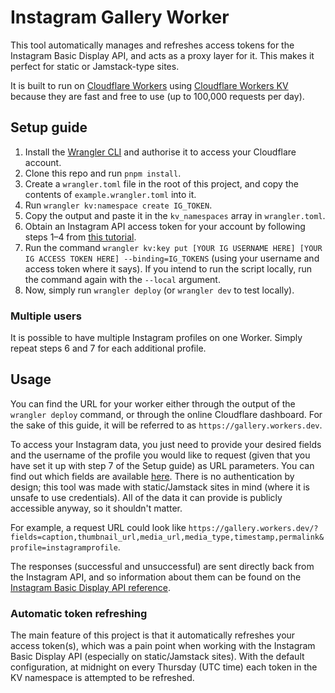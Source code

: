 # Instagram Gallery Worker

This tool automatically manages and refreshes access tokens for the Instagram Basic Display API, and acts as a proxy layer for it. This makes it perfect for static or Jamstack-type sites.

It is built to run on [Cloudflare Workers](https://workers.cloudflare.com/) using [Cloudflare Workers KV](https://developers.cloudflare.com/kv/) because they are fast and free to use (up to 100,000 requests per day).

## Setup guide

1. Install the [Wrangler CLI](https://developers.cloudflare.com/workers/wrangler/install-and-update/) and authorise it to access your Cloudflare account.
2. Clone this repo and run `pnpm install`.
3. Create a `wrangler.toml` file in the root of this project, and copy the contents of `example.wrangler.toml` into it.
4. Run `wrangler kv:namespace create IG_TOKEN`.
5. Copy the output and paste it in the `kv_namespaces` array in `wrangler.toml`.
6. Obtain an Instagram API access token for your account by following steps 1–4 from [this tutorial](https://docs.oceanwp.org/article/487-how-to-get-instagram-access-token).
7. Run the command `wrangler kv:key put [YOUR IG USERNAME HERE] [YOUR IG ACCESS TOKEN HERE] --binding=IG_TOKENS` (using your username and access token where it says). If you intend to run the script locally, run the command again with the `--local` argument.
8. Now, simply run `wrangler deploy` (or `wrangler dev` to test locally).

### Multiple users

It is possible to have multiple Instagram profiles on one Worker. Simply repeat steps 6 and 7 for each additional profile.

## Usage

You can find the URL for your worker either through the output of the `wrangler deploy` command, or through the online Cloudflare dashboard. For the sake of this guide, it will be referred to as `https://gallery.workers.dev`.

To access your Instagram data, you just need to provide your desired fields and the username of the profile you would like to request (given that you have set it up with step 7 of the Setup guide) as URL parameters. You can find out which fields are available [here](https://developers.facebook.com/docs/instagram-basic-display-api/reference/media#fields). There is no authentication by design; this tool was made with static/Jamstack sites in mind (where it is unsafe to use credentials). All of the data it can provide is publicly accessible anyway, so it shouldn't matter.

For example, a request URL could look like `https://gallery.workers.dev/?fields=caption,thumbnail_url,media_url,media_type,timestamp,permalink&profile=instagramprofile`.

The responses (successful and unsuccessful) are sent directly back from the Instagram API, and so information about them can be found on the [Instagram Basic Display API reference](https://developers.facebook.com/docs/instagram-basic-display-api/reference/media).

### Automatic token refreshing

The main feature of this project is that it automatically refreshes your access token(s), which was a pain point when working with the Instagram Basic Display API (especially on static/Jamstack sites). With the default configuration, at midnight on every Thursday (UTC time) each token in the KV namespace is attempted to be refreshed.

